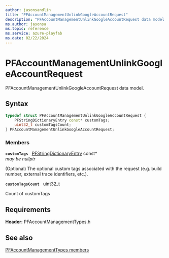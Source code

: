 ```yaml
---
author: jasonsandlin
title: "PFAccountManagementUnlinkGoogleAccountRequest"
description: "PFAccountManagementUnlinkGoogleAccountRequest data model."
ms.author: jasonsa
ms.topic: reference
ms.service: azure-playfab
ms.date: 02/22/2024
---
```


# PFAccountManagementUnlinkGoogleAccountRequest  

PFAccountManagementUnlinkGoogleAccountRequest data model.  

## Syntax  
  
```cpp
typedef struct PFAccountManagementUnlinkGoogleAccountRequest {  
    PFStringDictionaryEntry const* customTags;  
    uint32_t customTagsCount;  
} PFAccountManagementUnlinkGoogleAccountRequest;  
```
  
### Members  
  
**`customTags`** &nbsp; [PFStringDictionaryEntry](../../pftypes/structs/pfstringdictionaryentry.md) const*  
*may be nullptr*  
  
(Optional) The optional custom tags associated with the request (e.g. build number, external trace identifiers, etc.).
  
**`customTagsCount`** &nbsp; uint32_t  
  
Count of customTags
  
  
## Requirements  
  
**Header:** PFAccountManagementTypes.h
  
## See also  
[PFAccountManagementTypes members](../pfaccountmanagementtypes_members.md)  

  
  
